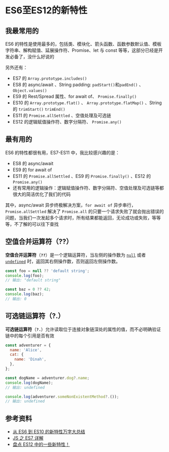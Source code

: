 # ES6至ES12的新特性

## 我最常用的

ES6 的特性是使用最多的，包括类、模块化、箭头函数、函数参数默认值、模板字符串、解构赋值、延展操作符、Promise、let 与 const 等等，这部分已经是开发必备了，没什么好说的

另外还有：

-   ES7 的 `Array.prototype.includes()`
-   ES8 的 async/await 、String padding: `padStart()`和`padEnd()` 、 `Object.values()`
-   ES9 的 Rest/Spread 属性、for await of、 `Promise.finally()`
-   ES10 的 `Array.prototype.flat()` 、 `Array.prototype.flatMap()` 、String 的 `trimStart()` `trimEnd()`
-   ES11 的 `Promise.allSettled` 、空值处理及可选链
-   ES12 的逻辑赋值操作符、数字分隔符、 `Promise.any()`

## 最有用的

ES6 的特性都很有用，ES7-ES11 中，我比较感兴趣的是：

-   ES8 的 async/await
-   ES9 的 for await of
-   ES11 的 `Promise.allSettled` 、ES9 的 `Promise.finally()` 、ES12 的 `Promise.any()`
-   还有常用的逻辑操作：逻辑赋值操作符、数字分隔符、空值处理及可选链等都很大的简洁优化了我们的代码

其中，async/await 异步终极解决方案，`for await of` 异步串行，`Promise.allSettled` 解决了 `Promise.all` 的只要一个请求失败了就会抛出错误的问题，当我们一次发起多个请求时，所有结果都能返回，无论成功或失败，等等等，不了解的可以往下查找



## 空值合并运算符（??）

**空值合并运算符**（**`??`**）是一个逻辑运算符，当左侧的操作数为 [`null`](https://developer.mozilla.org/zh-CN/docs/Web/JavaScript/Reference/Operators/null) 或者 [`undefined`](https://developer.mozilla.org/zh-CN/docs/Web/JavaScript/Reference/Global_Objects/undefined) 时，返回其右侧操作数，否则返回左侧操作数。

```javascript
const foo = null ?? 'default string';
console.log(foo);
// 输出: "default string"

const baz = 0 ?? 42;
console.log(baz);
// 输出: 0
```



## 可选链运算符（?.）

**可选链运算符**（**`?.`**）允许读取位于连接对象链深处的属性的值，而不必明确验证链中的每个引用是否有效

```javascript
const adventurer = {
  name: 'Alice',
  cat: {
    name: 'Dinah',
  },
};

const dogName = adventurer.dog?.name;
console.log(dogName);
// 输出: undefined

console.log(adventurer.someNonExistentMethod?.());
// 输出: undefined

```



## 参考资料

-   [从 ES6 到 ES10 的新特性万字大总结](https://zhuanlan.zhihu.com/p/342882092?utm_source=wechat_session&utm_medium=social&utm_oi=56197411504128)
-   [JS 之 ES7 详解](https://mp.weixin.qq.com/s/H6jUAGlkREM5SJgXc1Mjvw)
-   [盘点 ES12 中的一些新特性！](https://segmentfault.com/a/1190000041293383)
